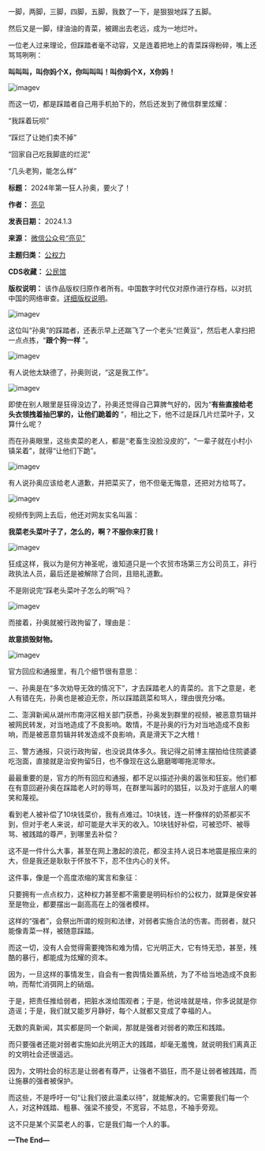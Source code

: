 一脚，两脚，三脚，四脚，五脚，我数了一下，是狠狠地踩了五脚。


然后又是一脚，绿油油的青菜，被踢出去老远，成为一地烂叶。


一位老人过来理论，但踩踏者毫不动容，又是连着把地上的青菜踩得粉碎，嘴上还骂骂咧咧：


**叫叫叫，叫你妈个X，你叫叫叫！叫你妈个X，X你妈！** 


![imagev](https://chinadigitaltimes.net/chinese/files/2024/01/post-703824-6595441f275e5.png)


而这一切，都是踩踏者自己用手机拍下的，然后还发到了微信群里炫耀：


“我踩着玩呗”


“踩烂了让她们卖不掉”


“回家自己吃我脚底的烂泥”


“几头老狗，能怎么样”




**标题：** 2024年第一狂人孙奥，要火了！  

**作者：** [亮见](https://chinadigitaltimes.net/space/亮见)  

**发表日期：** 2024.1.3  

**来源：** [微信公众号“亮见”](https://web.archive.org/web/https://mp.weixin.qq.com/s/XTRhr7jhMA1CiTeyc0gNNA)  

**主题归类：** [公权力](https://chinadigitaltimes.net/space/公权力)  

**CDS收藏：** [公民馆](https://chinadigitaltimes.net/space/%E5%85%AC%E6%B0%91%E9%A6%86)  

**版权说明：** 该作品版权归原作者所有。中国数字时代仅对原作进行存档，以对抗中国的网络审查。[详细版权说明](https://chinadigitaltimes.net/chinese/copyright)。


![imagev](https://chinadigitaltimes.net/chinese/files/2024/01/post-703824-6595441f31a24.png)


这位叫“孙奥”的踩踏者，还表示早上还踹飞了一个老头“烂黄豆”，然后老人拿扫把一点点拣，“**跟个狗一样** ”。


![imagev](https://chinadigitaltimes.net/chinese/files/2024/01/post-703824-6595441f3dff1.png)


有人说他太缺德了，孙奥则说，“这是我工作”。


![imagev](https://chinadigitaltimes.net/chinese/files/2024/01/post-703824-6595441f488fe.png)


即使在别人眼里是狂得没边了，孙奥还觉得自己算脾气好的，因为“**有些直接给老头衣领拽着抽巴掌的，让他们跪着的** ”，相比之下，他不过是踩几片烂菜叶子，又算什么呢？


而在孙奥眼里，这些卖菜的老人，都是“老畜生没脸没皮的”，“一辈子就在小村小镇呆着”，就得“让他们下跪”。


![imagev](https://chinadigitaltimes.net/chinese/files/2024/01/post-703824-6595441f54b78.png)


有人说孙奥应该给老人道歉，并把菜买了，他不但毫无悔意，还把对方给骂了。


![imagev](https://chinadigitaltimes.net/chinese/files/2024/01/post-703824-6595441f5ebac.png)


视频传到网上去后，他还对网友实名叫嚣：


**我菜老头菜叶子了，怎么的，啊？不服你来打我！** 


![imagev](https://chinadigitaltimes.net/chinese/files/2024/01/post-703824-6595441f72c5a.png)


狂成这样，我以为是何方神圣呢，谁知道只是一个农贸市场第三方公司员工，非行政执法人员，最后还是被解除了合同，且赔礼道歉。


不是刚说完“踩老头菜叶子怎么的啊”吗？


![imagev](https://chinadigitaltimes.net/chinese/files/2024/01/post-703824-6595441f8edca.png)


而接着，孙奥就被行政拘留了，理由是：


**故意损毁财物。** 


![imagev](https://chinadigitaltimes.net/chinese/files/2024/01/post-703824-6595441f9f6aa.png)


官方回应和通报里，有几个细节很有意思：


一、孙奥是在“多次劝导无效的情况下”，才去踩踏老人的青菜的。言下之意是，老人有错在先，孙奥也是被迫无奈，所以踩踏蔬菜和骂人，理由很充分咯。


二、澎湃新闻从湖州市南浔区相关部门获悉，孙奥发到群里的视频，被恶意剪辑并被网民转发，对当地造成了不良影响。敢情，不是孙奥的行为对当地造成不良影响，而是被恶意剪辑并转发造成不良影响，真是滑天下之大稽！


三、警方通报，只说行政拘留，也没说具体多久。我记得之前博主摆拍给住院婆婆吃泡面，直接就是治安拘留5日，也不像现在这么磨磨唧唧拖泥带水。


最最重要的是，官方的所有回应和通报，都不足以描述孙奥的嚣张和狂妄。他们都在有意回避孙奥在踩踏老人时的辱骂，在群里叫嚣时的猖狂，以及对于底层人的嘲笑和蔑视。


看到老人被补偿了10块钱菜价，我有点难过。10块钱，连一杯像样的奶茶都买不到，但对于老人来说，却可能是大半天的收入。10块钱好补偿，可被恐吓、被辱骂、被践踏的尊严，到哪里去补偿？


这不是一件什么大事，甚至在网上激起的浪花，都没主持人说日本地震是报应来的大，但是我还是耿耿于怀放不下，忍不住内心的关怀。


这件事，像是一个高度浓缩的寓言和象征：


只要拥有一点点权力，这种权力甚至都不需要是明码标价的公权力，就算是保安甚至是物业，都要摆出一副高高在上的强者模样。


这样的“强者”，会祭出所谓的规则和法律，对弱者实施合法的伤害。而弱者，就只能像青菜一样，被随意踩踏。


而这一切，没有人会觉得需要掩饰和难为情，它光明正大，它有恃无恐，甚至，残酷的暴行，都能成为炫耀的资本。


因为，一旦这样的事情发生，自会有一套舆情处置系统，为了不给当地造成不良影响，而帮忙消弭网上的硝烟。


于是，把责任推给弱者，把脏水泼给围观者；于是，他说啥就是啥，你多说就是你造谣；于是，我们就又能岁月静好，每个人就都又变成了幸福的人。


无数的真新闻，其实都是同一个新闻，那就是强者对弱者的欺压和践踏。


而只要强者还能对弱者实施如此光明正大的践踏，却毫无羞愧，就说明我们离真正的文明社会还很遥远。


因为，文明社会的标志是让弱者有尊严，让强者不猖狂，而不是让弱者被践踏，而让施暴的强者被保护。


而这些，不是呼吁一句“让我们彼此温柔以待”，就能解决的。它需要我们每一个人，对这种践踏、粗暴、强梁不接受，不宽容，不姑息，不袖手旁观。


这不只是某个买菜老人的事，它是我们每一个人的事。


**—The End—** 

